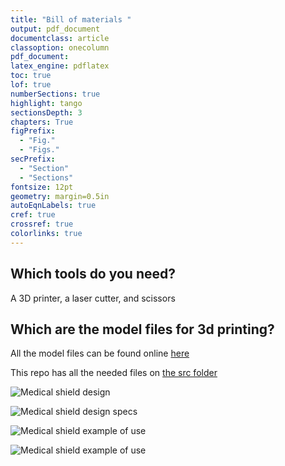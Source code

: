 ```yaml
---
title: "Bill of materials "
output: pdf_document
documentclass: article
classoption: onecolumn
pdf_document:
latex_engine: pdflatex
toc: true
lof: true
numberSections: true
highlight: tango
sectionsDepth: 3
chapters: True
figPrefix:
  - "Fig."
  - "Figs."
secPrefix:
  - "Section"
  - "Sections"
fontsize: 12pt
geometry: margin=0.5in
autoEqnLabels: true
cref: true
crossref: true
colorlinks: true
---
```



## Which tools do you need?

A 3D printer, a laser cutter, and scissors

## Which are the model files for 3d printing? 

All the model files can be found online [here](https://www.prusaprinters.org/prints/25857-protective-face-shield-rc1/files)

This repo has all the needed files on [the src folder](C:\Users\linigodelacruz\Documents\CoViD-19\3D-printing-of-Medical-Shields\src)

![Medical shield design](C:\Users\linigodelacruz\Documents\CoViD-19\3D-printing-of-Medical-Shields\docs\img\front-design.png)

![Medical shield design specs](C:\Users\linigodelacruz\Documents\CoViD-19\3D-printing-of-Medical-Shields\docs\img\design-details.png)

![Medical shield example of use](C:\Users\linigodelacruz\Documents\CoViD-19\3D-printing-of-Medical-Shields\docs\img\usage.png)

![Medical shield example of use](C:\Users\linigodelacruz\Documents\CoViD-19\3D-printing-of-Medical-Shields\docs\img\usage-2.png)
